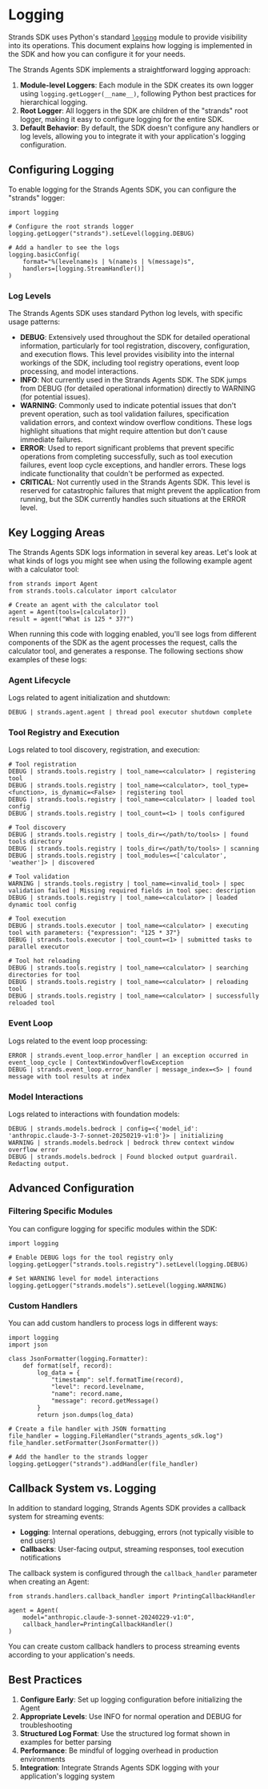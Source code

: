 # Logging

Strands SDK uses Python's standard [`logging`](https://docs.python.org/3/library/logging.html) module to provide visibility into its operations. This document explains how logging is implemented in the SDK and how you can configure it for your needs.

The Strands Agents SDK implements a straightforward logging approach:

1. **Module-level Loggers**: Each module in the SDK creates its own logger using `logging.getLogger(__name__)`, following Python best practices for hierarchical logging.
1. **Root Logger**: All loggers in the SDK are children of the "strands" root logger, making it easy to configure logging for the entire SDK.
1. **Default Behavior**: By default, the SDK doesn't configure any handlers or log levels, allowing you to integrate it with your application's logging configuration.

## Configuring Logging

To enable logging for the Strands Agents SDK, you can configure the "strands" logger:

```
import logging

# Configure the root strands logger
logging.getLogger("strands").setLevel(logging.DEBUG)

# Add a handler to see the logs
logging.basicConfig(
    format="%(levelname)s | %(name)s | %(message)s", 
    handlers=[logging.StreamHandler()]
)

```

### Log Levels

The Strands Agents SDK uses standard Python log levels, with specific usage patterns:

- **DEBUG**: Extensively used throughout the SDK for detailed operational information, particularly for tool registration, discovery, configuration, and execution flows. This level provides visibility into the internal workings of the SDK, including tool registry operations, event loop processing, and model interactions.
- **INFO**: Not currently used in the Strands Agents SDK. The SDK jumps from DEBUG (for detailed operational information) directly to WARNING (for potential issues).
- **WARNING**: Commonly used to indicate potential issues that don't prevent operation, such as tool validation failures, specification validation errors, and context window overflow conditions. These logs highlight situations that might require attention but don't cause immediate failures.
- **ERROR**: Used to report significant problems that prevent specific operations from completing successfully, such as tool execution failures, event loop cycle exceptions, and handler errors. These logs indicate functionality that couldn't be performed as expected.
- **CRITICAL**: Not currently used in the Strands Agents SDK. This level is reserved for catastrophic failures that might prevent the application from running, but the SDK currently handles such situations at the ERROR level.

## Key Logging Areas

The Strands Agents SDK logs information in several key areas. Let's look at what kinds of logs you might see when using the following example agent with a calculator tool:

```
from strands import Agent
from strands.tools.calculator import calculator

# Create an agent with the calculator tool
agent = Agent(tools=[calculator])
result = agent("What is 125 * 37?")

```

When running this code with logging enabled, you'll see logs from different components of the SDK as the agent processes the request, calls the calculator tool, and generates a response. The following sections show examples of these logs:

### Agent Lifecycle

Logs related to agent initialization and shutdown:

```
DEBUG | strands.agent.agent | thread pool executor shutdown complete

```

### Tool Registry and Execution

Logs related to tool discovery, registration, and execution:

```
# Tool registration
DEBUG | strands.tools.registry | tool_name=<calculator> | registering tool
DEBUG | strands.tools.registry | tool_name=<calculator>, tool_type=<function>, is_dynamic=<False> | registering tool
DEBUG | strands.tools.registry | tool_name=<calculator> | loaded tool config
DEBUG | strands.tools.registry | tool_count=<1> | tools configured

# Tool discovery
DEBUG | strands.tools.registry | tools_dir=</path/to/tools> | found tools directory
DEBUG | strands.tools.registry | tools_dir=</path/to/tools> | scanning
DEBUG | strands.tools.registry | tool_modules=<['calculator', 'weather']> | discovered

# Tool validation
WARNING | strands.tools.registry | tool_name=<invalid_tool> | spec validation failed | Missing required fields in tool spec: description
DEBUG | strands.tools.registry | tool_name=<calculator> | loaded dynamic tool config

# Tool execution
DEBUG | strands.tools.executor | tool_name=<calculator> | executing tool with parameters: {"expression": "125 * 37"}
DEBUG | strands.tools.executor | tool_count=<1> | submitted tasks to parallel executor

# Tool hot reloading
DEBUG | strands.tools.registry | tool_name=<calculator> | searching directories for tool
DEBUG | strands.tools.registry | tool_name=<calculator> | reloading tool
DEBUG | strands.tools.registry | tool_name=<calculator> | successfully reloaded tool

```

### Event Loop

Logs related to the event loop processing:

```
ERROR | strands.event_loop.error_handler | an exception occurred in event_loop_cycle | ContextWindowOverflowException
DEBUG | strands.event_loop.error_handler | message_index=<5> | found message with tool results at index

```

### Model Interactions

Logs related to interactions with foundation models:

```
DEBUG | strands.models.bedrock | config=<{'model_id': 'anthropic.claude-3-7-sonnet-20250219-v1:0'}> | initializing
WARNING | strands.models.bedrock | bedrock threw context window overflow error
DEBUG | strands.models.bedrock | Found blocked output guardrail. Redacting output.

```

## Advanced Configuration

### Filtering Specific Modules

You can configure logging for specific modules within the SDK:

```
import logging

# Enable DEBUG logs for the tool registry only
logging.getLogger("strands.tools.registry").setLevel(logging.DEBUG)

# Set WARNING level for model interactions
logging.getLogger("strands.models").setLevel(logging.WARNING)

```

### Custom Handlers

You can add custom handlers to process logs in different ways:

```
import logging
import json

class JsonFormatter(logging.Formatter):
    def format(self, record):
        log_data = {
            "timestamp": self.formatTime(record),
            "level": record.levelname,
            "name": record.name,
            "message": record.getMessage()
        }
        return json.dumps(log_data)

# Create a file handler with JSON formatting
file_handler = logging.FileHandler("strands_agents_sdk.log")
file_handler.setFormatter(JsonFormatter())

# Add the handler to the strands logger
logging.getLogger("strands").addHandler(file_handler)

```

## Callback System vs. Logging

In addition to standard logging, Strands Agents SDK provides a callback system for streaming events:

- **Logging**: Internal operations, debugging, errors (not typically visible to end users)
- **Callbacks**: User-facing output, streaming responses, tool execution notifications

The callback system is configured through the `callback_handler` parameter when creating an Agent:

```
from strands.handlers.callback_handler import PrintingCallbackHandler

agent = Agent(
    model="anthropic.claude-3-sonnet-20240229-v1:0",
    callback_handler=PrintingCallbackHandler()
)

```

You can create custom callback handlers to process streaming events according to your application's needs.

## Best Practices

1. **Configure Early**: Set up logging configuration before initializing the Agent
1. **Appropriate Levels**: Use INFO for normal operation and DEBUG for troubleshooting
1. **Structured Log Format**: Use the structured log format shown in examples for better parsing
1. **Performance**: Be mindful of logging overhead in production environments
1. **Integration**: Integrate Strands Agents SDK logging with your application's logging system
